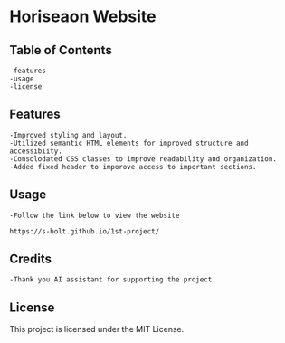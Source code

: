 # Horiseaon Website

## Table of Contents
    -features
    -usage
    -license

## Features
    -Improved styling and layout.
    -Utilized semantic HTML elements for improved structure and accessibiity.
    -Consolodated CSS classes to improve readability and organization.
    -Added fixed header to imporove access to important sections.

## Usage
    -Follow the link below to view the website

    https://s-bolt.github.io/1st-project/

## Credits
    -Thank you AI assistant for supporting the project.

## License
This project is licensed under the MIT License.